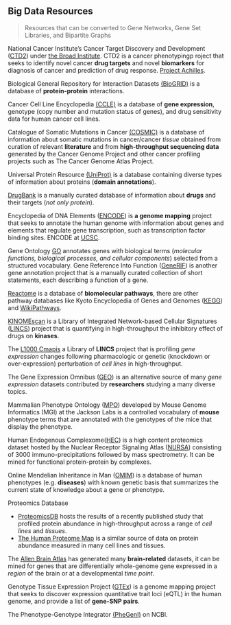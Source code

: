 ## Big Data Resources

>Resources that can be converted to Gene Networks, Gene Set Libraries, and Bipartite Graphs 

National Cancer Institute’s Cancer Target Discovery and Development ([CTD2](https://ocg.cancer.gov/programs/ctd2/using-ctd2-data)) 
under [the Broad Institute](https://www.broadinstitute.org/scientific-community/science/programs/csoft/chemical-biology/project-cancer-dependencies-%E2%80%93-ctd2/canc). CTD2 is a cancer phenotypingp roject that seeks to identify novel cancer **drug targets** and novel **biomarkers** for diagnosis of cancer and prediction of drug response. 
[Project Achilles](http://www.broadinstitute.org/achilles).

Biological General Repository for Interaction Datasets [(BioGRID)](http://thebiogrid.org/) is a database of **protein-protein** interactions.

Cancer Cell Line Encyclopedia [(CCLE)](http://www.broadinstitute.org/software/cprg/?q=node/11) is a database of **gene expression**, genotype (copy number and mutation status of genes), and drug sensitivity data for human cancer cell lines.

Catalogue of Somatic Mutations in Cancer [(COSMIC)](http://cancer.sanger.ac.uk/cancergenome/projects/cosmic/) is a database of information about somatic mutations in cancer/cancer *tissue* obtained from curation of relevant **literature** and from **high-throughput sequencing data** generated by the Cancer Genome Project and other cancer profiling projects such as The Cancer Genome Atlas Project.

Universal Protein Resource [(UniProt)](http://www.uniprot.org/) is a database containing diverse types of information about proteins (**domain annotations**).

[DrugBank](http://www.drugbank.ca/) is a manually curated database of information about **drugs** and their targets (*not only protein*).

Encyclopedia of DNA Elements ([ENCODE](https://www.encodeproject.org/)) is **a genome mapping** project that seeks to annotate the human genome with information about genes and elements that regulate gene transcription, such as transcription factor binding sites. ENCODE at [UCSC](http://genome.ucsc.edu/ENCODE/).

Gene Ontology [GO](http://geneontology.org/) annotates genes with biological terms (*molecular functions, biological
processes, and cellular components*) selected from a structured vocabulary.
Gene Reference Into Function ([GeneRIF](http://www.ncbi.nlm.nih.gov/gene/about-generif)) is another gene annotation project that is a manually curated collection of short statements, each describing a function of a gene.

[Reactome](http://www.reactome.org/) is a database of **biomolecular pathways**, there are other pathway databases like Kyoto Encyclopedia of Genes and Genomes ([KEGG](http://www.genome.jp/kegg/)) and [WikiPathways](http://www.wikipathways.org/index.php/WikiPathways).

[KINOMEscan](http://lincs.hms.harvard.edu/explore/10.1038-nchembio.1337/fallahi-sichani-2013/dose_response_grid.html) is a Library of Integrated Network-based Cellular Signatures ([LINCS](http://lincs.hms.harvard.edu/)) project that is quantifying in high-throughput the inhibitory effect of drugs on **kinases**.

The [L1000 Cmapis](http://www.lincscloud.org/l1000/) a Library of **LINCS** project that is profiling *gene expression* changes following pharmacologic or genetic (knockdown or over-expression) perturbation of *cell lines* in high-throughput.

The Gene Expression Omnibus ([GEO](http://www.ncbi.nlm.nih.gov/geo/)) is an alternative source of many *gene expression* datasets contributed by **researchers** studying a many diverse topics.

Mammalian Phenotype Ontology ([MPO](http://www.informatics.jax.org/mgihome/projects/aboutmgi.shtml)) developed by Mouse Genome Informatics (MGI) at the Jackson Labs is a controlled vocabulary of **mouse** phenotype terms that are annotated with the genotypes of the mice that display the phenotype.

Human Endogenous Complexome([HEC](http://www.epicome.org/)) is a high content proteomics dataset hosted by the Nuclear Receptor Signaling Atlas ([NURSA](http://www.nursa.org/nursa/index.jsf)) consisting of 3000 immuno-precipitations followed by mass spectrometry. It can be mined for functional protein-protein by complexes.

Online Mendelian Inheritance in Man ([OMIM](http://www.omim.org/)) is a database of human phenotypes (e.g. **diseases**) with known genetic basis that summarizes the current state of knowledge about a gene or phenotype.

Proteomics Database

- [ProteomicsDB](https://www.proteomicsdb.org/) hosts the results of a recently published study that profiled protein abundance in high-throughput across a range of *cell lines* and *tissues*.
- [The Human Proteome Map](http://www.humanproteomemap.org/) is a similar source of data on protein abundance measured in many cell lines and tissues.

The [Allen Brain Atlas](http://www.brain-map.org/) has generated many **brain-related** datasets, it can be mined for genes that are differentially whole-genome gene expressed in a *region* of the brain or at a developmental *time point*. 

Genotype Tissue Expression Project ([GTEx](http://www.gtexportal.org/home/)) is a genome mapping project that seeks to discover expression quantitative trait loci (eQTL) in the human genome, and provide a list of **gene-SNP pairs**.

The Phenotype-Genotype Integrator [(PheGenI)](http://www.ncbi.nlm.nih.gov/gap/phegeni) on NCBI.
